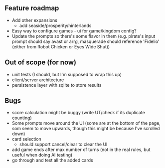 ## Feature roadmap
* Add other expansions
  - add seaside/prosperity/hinterlands
* Easy way to configure games - ui for game/kingdom config?
* Update the prompts so there's some flavor in them (e.g. pirate's input prompt should say avast or arrg, masquerade should reference 'Fidelio' (either from Robot Chicken or Eyes Wide Shut))

## Out of scope (for now)
* unit tests (I should, but I'm supposed to wrap this up)
* client/server architecture
* persistence layer with sqlite to store results

## Bugs
* score calculation might be buggy (write UT/check if its duplicate counting)
* Some prompts move around the UI (some are at the bottom of the page, som seem to move upwards, though this might be because I've scrolled down)
* card selection 
  - should support cancel/clear to clear the UI
* add game ends after max number of turns (not in the real rules, but useful when doing AI testing)
* go through and test all the added cards